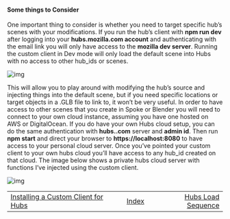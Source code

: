 #### **Some things to Consider**

One important thing to consider is whether you need to target specific hub’s scenes with your modifications.  If you run the hub’s client with **npm run dev** after logging into your **hubs.mozilla.com account** and authenticating with the email link you will only have access to the **mozilla dev server**.  Running the custom client in Dev mode will only load the default scene into Hubs with no access to other hub_ids or scenes.



![img](https://lh5.googleusercontent.com/oys4rFbfiVnFb93kWaf4Xch_9VLDVdrWAiqzkXUojqKuZffwk1ExQKDqff_xigV2hhLE_Vjf9L5CgPkesE4KwlO0SDtEa6USDL9pSnIKk780l-Dop3Cz1REoRylPlSiZxY3tYJPm)



This will allow you to play around with modifying the hub’s source and injecting things into the default scene, but if you need specific locations or target objects in a .GLB file to link to, it won’t be very useful.  In order to have access to other scenes that you create in Spoke or Blender you will need to connect to your own cloud instance, assuming you have one hosted on AWS or DigitalOcean.  If you do have your own Hubs cloud setup, you can do the same authentication with **hubs.<yourhubscloud>.com** server and **admin id**. Then run **npm start** and direct your browser to **https://localhost:8080** to have access to your personal cloud server. Once you’ve pointed your custom client to your own hubs cloud you’ll have access to any hub_id created on that cloud.  The image below shows a private hubs cloud server with functions I’ve injected using the custom client.



![img](https://lh5.googleusercontent.com/i_H92JgV_1khZyP8lZe-s2ramTYhUFAE8Orj8ZlJQ1YLQCFtTpwzCG3lMZniOMyuuBEyID4bnurFU7xqgXBc7csCTQyVVDoe_2YF1l5HWSk616aEuIyqmcNqzfDOHvhfkjCyB2A4)

|                                                              |                                                              |                                                              |
| :----------------------------------------------------------- | :----------------------------------------------------------: | -----------------------------------------------------------: |
| [Installing a Custom Client for Hubs](https://github.com/colinfizgig/Custom-Hubs-Components/blob/ghpages/docs/installingthecustomclient.md) | [Index](https://github.com/colinfizgig/Custom-Hubs-Components/blob/ghpages/docs/CustomizinghubsTitle.md) | [Hubs Load Sequence](https://github.com/colinfizgig/Custom-Hubs-Components/blob/ghpages/docs/HubsLoadSequence.md) |

